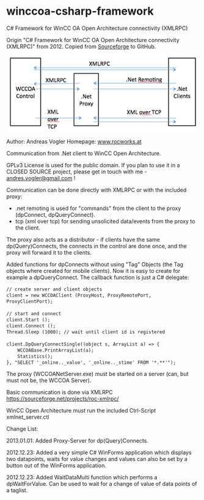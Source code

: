 # winccoa-csharp-framework
C# Framework for WinCC OA Open Architecture connectivity (XMLRPC)

Origin "C# Framework for WinCC OA Open Architecture connectivity (XMLRPC)" from 2012. Copied from [Sourceforge](https://sourceforge.net/projects/roc-winccoa-lib/) to GitHub. 

![CommDiagram](CommDiagram.png)

Author: Andreas Vogler
Homepage: www.rocworks.at

Communication from .Net client to WinCC Open Architecture.

GPLv3 License is used for the public domain. 
If you plan to use it in a CLOSED SOURCE project,
please get in touch with me - andres.vogler@gmail.com !

Communication can be done directly with XMLRPC or with the included proxy:
* .net remoting is used for "commands" from the client to the proxy (dpConnect, dpQueryConnect).
* tcp (xml over tcp) for sending unsolicited data/events from the proxy to the client.

The proxy also acts as a distributor - if clients have the same dp(Query)Connects, 
the connects in the control are done once, and the proxy will forward it to the clients.

Added functions for dpConnects without using "Tag" Objects (the Tag objects where created for 
mobile clients). Now it is easy to create for example a dpQueryConnect. The callback function
is just a C# delegate:

```
// create server and client objects
client = new WCCOAClient (ProxyHost, ProxyRemotePort, ProxyClientPort);

// start and connect
client.Start ();		
client.Connect ();
Thread.Sleep (1000); // wait until client id is registered

client.DpQueryConnectSingle((object s, ArrayList a) => {
    WCCOABase.PrintArrayList(a);
    Statistics();
}, "SELECT '_online.._value', '_online.._stime' FROM '*.**'");	
```	
The proxy (WCCOANetServer.exe) must be started on a server (can, but must not be, the WCCOA Server).

Basic communication is done via XMLRPC
https://sourceforge.net/projects/roc-xmlrpc/

WinCC Open Architecture must run the included Ctrl-Script xmlnet_server.ctl

Change List:

2013.01.01: Added Proxy-Server for dp(Query)Connects. 

2012.12.23: Added a very simple C# WinForms application which displays two datapoints, waits
for value changes and values can also be set by a button out of the WinForms application.

2012.12.23: Added WaitDataMulti function which performs a dpWaitForValue. Can be used to wait 
for a change of value of data points of a taglist. 

